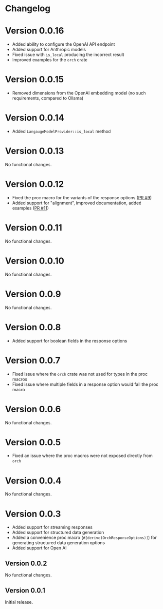 # Changelog

# Version 0.0.16

- Added ability to configure the OpenAI API endpoint
- Added support for Anthropic models
- Fixed issue with `is_local` producing the incorrect result
- Improved examples for the `orch` crate

# Version 0.0.15

- Removed dimensions from the OpenAI embedding model (no such requirements, compared to Ollama)

# Version 0.0.14

- Added `LangaugeModelProvider::is_local` method

# Version 0.0.13

No functional changes.

# Version 0.0.12

- Fixed the proc macro for the variants of the response options ([PR #9](https://github.com/guywaldman/orch/pull/9))
- Added support for "alignment", improved documentation, added examples ([PR #11](https://github.com/guywaldman/orch/pull/11))

# Version 0.0.11

No functional changes.

# Version 0.0.10

No functional changes.

# Version 0.0.9

No functional changes.

# Version 0.0.8

- Added support for boolean fields in the response options

# Version 0.0.7

- Fixed issue where the `orch` crate was not used for types in the proc macros
- Fixed issue where multiple fields in a response option would fail the proc macro

# Version 0.0.6

No functional changes.

# Version 0.0.5

- Fixed an issue where the proc macros were not exposed directly from `orch`

# Version 0.0.4

No functional changes.

# Version 0.0.3

- Added support for streaming responses
- Added support for structured data generation
- Added a convenience proc macro (`#[derive(OrchResponseOptions)]`) for generating structured data generation options
- Added support for Open AI

## Version 0.0.2

No functional changes.

## Version 0.0.1

Initial release.
